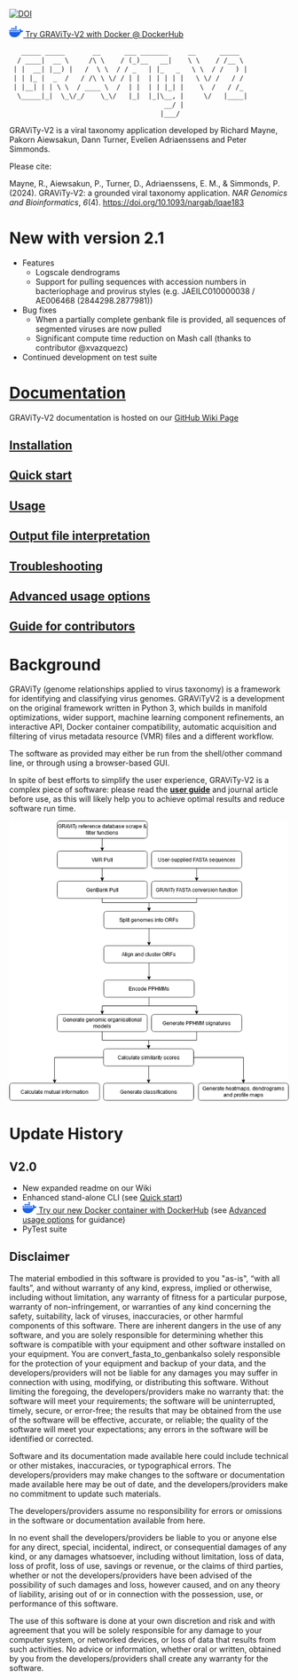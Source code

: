 [![DOI](https://zenodo.org/badge/509048997.svg)](https://doi.org/10.5281/zenodo.13911725)

<a href="https://hub.docker.com/r/mayne941/gravityv2"><img src="docs/docker-mark-blue.png" alt="drawing" width="25" /> Try GRAViTy-V2 with Docker @ DockerHub</a>
```
   _____ _____       __      ___ _______     __      _____
  / ____|  __ \     /\ \    / (_)__   __|    \ \    / /__ \
 | |  __| |__) |   /  \ \  / / _   | |_   _   \ \  / /   ) |
 | | |_ |  _  /   / /\ \ \/ / | |  | | | | |   \ \/ /   / /
 | |__| | | \ \  / ____ \  /  | |  | | |_| |    \  /   / /_
  \_____|_|  \_\/_/    \_\/   |_|  |_|\__, |     \/   |____|
                                       __/ |
                                      |___/
 ```
GRAViTy-V2 is a viral taxonomy application developed by Richard Mayne, Pakorn Aiewsakun, Dann Turner, Evelien Adriaenssens and Peter Simmonds.

Please cite:

<div class="csl-entry">Mayne, R., Aiewsakun, P., Turner, D., Adriaenssens, E. M., &#38; Simmonds, P. (2024). GRAViTy-V2: a grounded viral taxonomy application. <i>NAR Genomics and Bioinformatics</i>, <i>6</i>(4). <a href=https://doi.org/10.1093/nargab/lqae183>https://doi.org/10.1093/nargab/lqae183</a></div>

# New with version 2.1
* Features
   * Logscale dendrograms
   * Support for pulling sequences with accession numbers in bacteriophage and provirus styles (e.g. JAEILC010000038 / AE006468 (2844298.2877981))
* Bug fixes
   * When a partially complete genbank file is provided, all sequences of segmented viruses are now pulled
   * Significant compute time reduction on Mash call (thanks to contributor @xvazquezc)
* Continued development on test suite

# [Documentation](https://github.com/Mayne941/gravity2/wiki)
GRAViTy-V2 documentation is hosted on our [GitHub Wiki Page](https://github.com/Mayne941/gravity2/wiki)
## [Installation](https://github.com/Mayne941/gravity2/wiki/Installation)
## [Quick start](https://github.com/Mayne941/gravity2/wiki/Quick-start)
## [Usage](https://github.com/Mayne941/gravity2/wiki/Usage)
## [Output file interpretation](https://github.com/Mayne941/gravity2/wiki/Output-file-interpretation)
## [Troubleshooting](https://github.com/Mayne941/gravity2/wiki/Troubleshooting)
## [Advanced usage options](https://github.com/Mayne941/gravity2/wiki/Advanced-usage)
## [Guide for contributors](https://github.com/Mayne941/gravity2/wiki/Guide-for-contributors)


# Background
GRAViTy (genome relationships applied to virus taxonomy) is a framework for identifying and classifying virus genomes. GRAViTyV2 is a development on the original framework written in Python 3, which builds in manifold optimizations, wider support, machine learning component refinements, an interactive API, Docker container compatibility, automatic acquisition and filtering of virus metadata resource (VMR) files and a different workflow.

The software as provided may either be run from the shell/other command line, or through using a browser-based GUI.

In spite of best efforts to simplify the user experience, GRAViTy-V2 is a complex piece of software: please read the [**user guide**](https://github.com/Mayne941/gravity2/wiki) and journal article before use, as this will likely help you to achieve optimal results and reduce software run time.

![GRAViTy-V2 Process Flow](docs/gravity_flow_v2.png "GRAViTy-V2 Process Flow")

# Update History
## V2.0
* New expanded readme on our Wiki
* Enhanced stand-alone CLI (see [Quick start](https://github.com/Mayne941/gravity2/wiki/Quick-start))
* <a href="https://hub.docker.com/r/mayne941/gravityv2"><img src="docs/docker-mark-blue.png" alt="drawing" width="25" /> Try our new Docker container with DockerHub</a> (see [Advanced usage options](https://github.com/Mayne941/gravity2/wiki/Advanced) for guidance)
* PyTest suite


## Disclaimer
The material embodied in this software is provided to you "as-is", “with all faults”, and without warranty of any kind, express, implied or otherwise, including without limitation, any warranty of fitness for a particular purpose, warranty of non-infringement, or warranties of any kind concerning the safety, suitability, lack of viruses, inaccuracies, or other harmful components of this software. There are inherent dangers in the use of any software, and you are solely responsible for determining whether this software is compatible with your equipment and other software installed on your equipment. You are convert_fasta_to_genbankalso solely responsible for the protection of your equipment and backup of your data, and the developers/providers will not be liable for any damages you may suffer in connection with using, modifying, or distributing this software. Without limiting the foregoing, the developers/providers make no warranty that: the software will meet your requirements; the software will be uninterrupted, timely, secure, or error-free; the results that may be obtained from the use of the software will be effective, accurate, or reliable; the quality of the software will meet your expectations; any errors in the software will be identified or corrected.

Software and its documentation made available here could include technical or other mistakes, inaccuracies, or typographical errors. The developers/providers may make changes to the software or documentation made available here may be out of date, and the developers/providers make no commitment to update such materials.

The developers/providers assume no responsibility for errors or omissions in the software or documentation available from here.

In no event shall the developers/providers be liable to you or anyone else for any direct, special, incidental, indirect, or consequential damages of any kind, or any damages whatsoever, including without limitation, loss of data, loss of profit, loss of use, savings or revenue, or the claims of third parties, whether or not the developers/providers have been advised of the possibility of such damages and loss, however caused, and on any theory of liability, arising out of or in connection with the possession, use, or performance of this software.

The use of this software is done at your own discretion and risk and with agreement that you will be solely responsible for any damage to your computer system, or networked devices, or loss of data that results from such activities. No advice or information, whether oral or written, obtained by you from the developers/providers shall create any warranty for the software.
